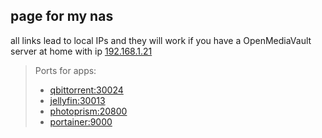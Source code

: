 ## page for my nas
all links lead to local IPs and they will work if you have a OpenMediaVault server at home with ip [192.168.1.21](http://192.168.1.21)

>Ports for apps:
>* [qbittorrent:30024](http://192.168.1.21:30024)
>* [jellyfin:30013](http://192.168.1.21:30013)
>* [photoprism:20800](http://192.168.1.21:20800)
>* [portainer:9000](http://192.168.1.21:9000)
